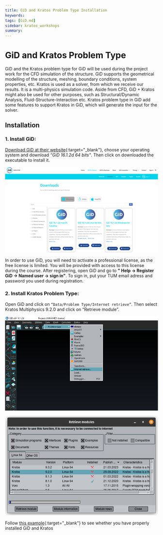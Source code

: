 ```yaml
---
title: GiD and Kratos Problem Type Installation
keywords: 
tags: [GiD.md]
sidebar: kratos_workshops
summary: 
---
```

# GiD and Kratos Problem Type
GiD and the Kratos problem type for GiD will be used during the project work for the CFD simulation of the structure. GiD supports the geometrical modelling of the structure, meshing, boundary conditions, system properties, etc. Kratos is used as a solver, from which we receive our results. It is a multi-physics simulation code. Aside from CFD, GiD + Kratos might also be used for other purposes, such as Structural/Dynamic Analysis, Fluid-Structure-Interaction etc. Kratos problem type in GiD add some features to support Kratos in GiD, which will generate the input for the solver.

## Installation
### 1. Install GiD:
[Download GiD at their website](https://www.gidsimulation.com/gid-for-science/downloads/){:target="_blank"}, choose your operating system and download *“GiD 16.1.2d 64 bits"*. Then click on downloaded the executable to install it.

![GiD_Download](../../../../../images/WindEngineering/GiD_Download.png)

In order to use GiD, you will need to activate a professional license, as the free license is limited. You will be provided with access to this license during the course. After registering, open GiD and go to **" Help &rarr; Register GiD &rarr; Named user &rarr; sign in"**. To sign in, put your TUM email adress and password you used during registration.

### 2. Install Kratos Problem Type: 
Open GiD and click on `“Data/Problem Type/Internet retrieve”`. Then select Kratos Multiphysics 9.2.0 and click on “Retrieve module”.

![GiD_Kratos_retrieve](../../../../../images/WindEngineering/GiD_Kratos_retrieve.png)

![GiD_Kratos_retrieve](../../../../../images/WindEngineering/GiD_Kratos_retrieve_2.png)


Follow [this example](../Testing_Kratos_Installation.html){:target="_blank"} to see whether you have properly installed GiD and Kratos
